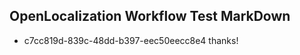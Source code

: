 ## OpenLocalization Workflow Test MarkDown
* c7cc819d-839c-48dd-b397-eec50eecc8e4 thanks!

<!--HONumber=Aug16_HO4-->


